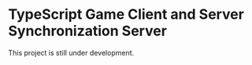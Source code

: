 # TypeScript Game Client and Server Synchronization Server

This project is still under development.